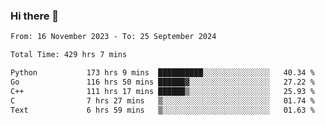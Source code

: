### Hi there 👋

<!--
**floyiac/floyiac** is a ✨ _special_ ✨ repository because its `README.md` (this file) appears on your GitHub profile.

Here are some ideas to get you started:

- 🔭 I’m currently working on ...
- 🌱 I’m currently learning ...
- 👯 I’m looking to collaborate on ...
- 🤔 I’m looking for help with ...
- 💬 Ask me about ...
- 📫 How to reach me: ...
- 😄 Pronouns: ...
- ⚡ Fun fact: ...
-->

<!--START_SECTION:waka-->

```txt
From: 16 November 2023 - To: 25 September 2024

Total Time: 429 hrs 7 mins

Python           173 hrs 9 mins  ██████████░░░░░░░░░░░░░░░   40.34 %
Go               116 hrs 50 mins ██████▓░░░░░░░░░░░░░░░░░░   27.22 %
C++              111 hrs 17 mins ██████▒░░░░░░░░░░░░░░░░░░   25.93 %
C                7 hrs 27 mins   ▒░░░░░░░░░░░░░░░░░░░░░░░░   01.74 %
Text             6 hrs 59 mins   ▒░░░░░░░░░░░░░░░░░░░░░░░░   01.63 %
```

<!--END_SECTION:waka-->
